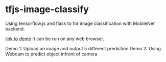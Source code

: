 # tfjs-image-classify

Using tensorflow.js and flask to for image classification with MobileNet backend.

[link to demo](https://tfjs-image-classify.herokuapp.com/) It can be run on any web browser.

Demo 1: Upload an image and output 5 different prediction
Demo 2: Using Webcam to predict object infront of camera
